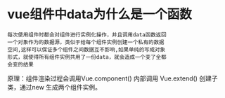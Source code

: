 

# vue组件中data为什么是一个函数
  
    每次使用组件时都会对组件进行实例化操作，并且调用data函数返回
    一个对象作为的数据源，类似于给每个组件实例创建一个私有的数据
    空间,这样可以保证多个组件之间数据互不影响,如果单纯的写成对象
    形式，就使得所有组件实例共用了一份data，就会造成一个变了全都
    会变的结果

   原理：组件渲染过程会调用Vue.component() 内部调用 Vue.extend()
        创建子类，通过new 生成两个组件实例。